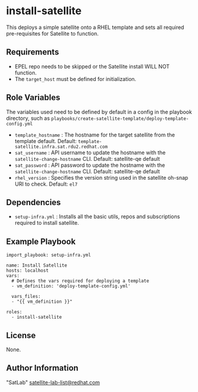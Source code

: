 install-satellite
=========

This deploys a simple satellite onto a RHEL template and sets all required pre-requisites for Satellite to function.


Requirements
------------

* EPEL repo needs to be skipped or the Satellite install WILL NOT function.
* The `target_host` must be defined for initialization.


Role Variables
--------------
The variables used need to be defined by default in a config in the playbook directory, such as `playbooks/create-satellite-template/deploy-template-config.yml`
* `template_hostname` : The hostname for the target satellite from the template default. Default: `template-satellite.infra.sat.rdu2.redhat.com`
* `sat_username` : API username to update the hostname with the `satellite-change-hostname` CLI. Default: satellite-qe default
* `sat_password` : API password to update the hostname with the `satellite-change-hostname` CLI. Default: satellite-qe default
* `rhel_version` : Specifies the version string used in the satellite oh-snap URI to check. Default: `el7`


Dependencies
------------

* `setup-infra.yml` : Installs all the basic utils, repos and subscriptions required to install satellite.

Example Playbook
----------------


    import_playbook: setup-infra.yml

    name: Install Satellite
    hosts: localhost
    vars:
      # Defines the vars required for deploying a template
      - vm_definition: 'deploy-template-config.yml'

      vars_files:
      - "{{ vm_definition }}"

    roles:
      - install-satellite

License
-------

None.

Author Information
------------------

"SatLab" <satellite-lab-list@redhat.com>
